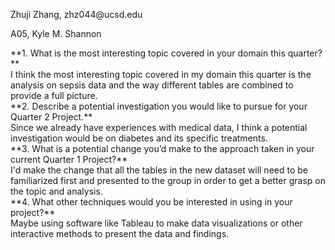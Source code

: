 <p>Zhuji Zhang, zhz044@ucsd.edu</p>
<p>A05, Kyle M. Shannon</p>
**1. What is the most interesting topic covered in your domain this quarter?** <br />
I think the most interesting topic covered in my domain this quarter is the analysis on sepsis data and the way different tables are combined to provide a full picture.<br />
**2. Describe a potential investigation you would like to pursue for your Quarter 2 Project.** <br />
Since we already have experiences with medical data, I think a potential investigation would be on diabetes and its specific treatments.<br />
**3. What is a potential change you’d make to the approach taken in your current Quarter 1 Project?** <br />
I'd make the change that all the tables in the new dataset will need to be familiarized first and presented to the group in order to get a better grasp on the topic and analysis.<br />
**4. What other techniques would you be interested in using in your project?** <br />
Maybe using software like Tableau to make data visualizations or other interactive methods to present the data and findings.<br />

